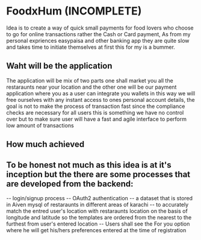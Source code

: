# FoodxHum (INCOMPLETE)

Idea is to create a way of quick small payments for food lovers who choose to go for online transactions rather the Cash or Card payment, As from my personal expriences easypaisa and other banking app they are quite slow and takes time to initiate themselves at first this for my is a bummer.

## Waht will be the application

The application will be mix of two parts one shall market you all the restaraunts near your location and the other one will be our payment application where you as a user can integrate you wallets in this way we will free ourselves with any instant access to ones personal account details, the goal is not to make the process of transaction fast since the compliance checks are necessary for all users this is something we have no control over but to make sure user will have a fast and agile interface to perform low amount of transactions

## How much achieved
To be honest not much as this idea is at it's inception but the there are some processes that are developed from the backend:
----
-- login/signup process
-- OAuth2 authentication
-- a dataset that is stored in Aiven mysql of restaraunts in different areas of karachi
-- to accurately match the entred user's location with restaraunts location on the basis of longitude and latitude so the templates are ordered from the nearest to the furthest from user's entered location
-- Users shall see the For you option where he will get his/hers preferences entered at the time of registration

